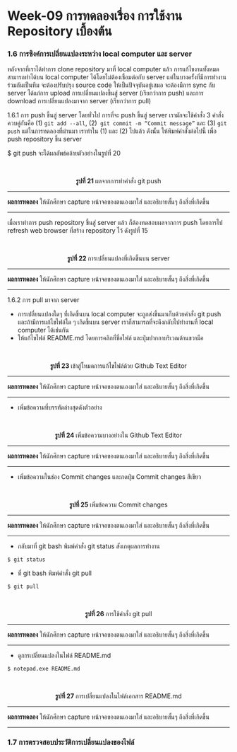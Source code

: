 # Week-09  การทดลองเรื่อง การใช้งาน Repository เบื้องต้น #


### 1.6 การซิงค์การเปลี่ยนแปลงระหว่าง local computer และ server
หลังจากที่เราได้ทำการ  clone repository มาที่ local  computer แล้ว การแก้ไขงานทั้งหมด สามารถทำได้บน local computer ได้โดยไม่ต้องเชื่อมต่อกับ server แต่ในบางครั้งที่มีการทำงานร่วมกันเป็นทีม จะต้องปรับปรุง source code ให้เป็นปัจจุบันอยู่เสมอ จะต้องมีการ sync กับ server ได้แก่การ upload การเปลี่ยนแปลงขึ้นสู่ server (เรียกว่าการ push) และการ download การเปลี่ยนแปลงมาจาก server (เรียกว่าการ pull)

1.6.1 การ push ขึ้นสู่ server
โดยทั่วไป การที่จะ push ขึ้นสู่ server เรามักจะใช้คำสั่ง 3 คำสั่งควบคู่กันคือ (1) `git add --all`,  (2)` git commit -m “Commit message”` และ (3) `git push` แต่ในการทดลองที่ผ่านมา เราทำใน (1) และ (2) ไปแล้ว ดังนั้น ให้พิมพ์คำสั่งต่อไปนี้ เพื่อ push repository ขึ้น server

$ git push
จะได้ผลลัพธ์คล้ายตัวอย่างในรูปที่ 20

 
<p align="center"> <img  src="Pictures/Week09-Pic21.png" alt=""  ></p>
<p align="center"><br> <b> รูปที่ 21 </b>ผลจากการทำคำสั่ง git push

--- 
__ผลการทดลอง__
ให้นักศึกษา  capture  หน้าจอของตนเองมาใส่ และอธิบายสั้นๆ ถึงสิ่งที่เกิดขึ้น

---

เมื่อเราทำการ push repository ขึ้นสู่ server แล้ว ก็ต้องทดสอบผลจากการ push  โดยการไป refresh web browser ที่สร้าง repository ไว้ ดังรูปที่ 15

 
<p align="center"> <img  src="Pictures/Week09-Pic22.png" alt=""  ></p>
<p align="center"><br> <b> รูปที่ 22 </b>การเปลี่ยนแปลงที่เกิดขึ้นบน server


--- 
__ผลการทดลอง__
ให้นักศึกษา  capture  หน้าจอของตนเองมาใส่ และอธิบายสั้นๆ ถึงสิ่งที่เกิดขึ้น

---


1.6.2 การ pull มาจาก server
-	การเปลี่ยนแปลงใดๆ ที่เกิดขึ้นบน local computer จะถูกส่งขึ้นมาเก็บด้วยคำสั่ง git push และถ้ามีการแก้ไขไฟล์ใด ๆ เกิดขึ้นบน server เราก็สามารถที่จะดึงกลับไปทำงานที่ local computer ได้เช่นกัน 
-	ให้แก้ไขไฟล์ README.md โดยการคลิกที่ชื่อไฟล์ และปุ่มปากกาบริเวณด้านขวามือ

 
<p align="center"> <img  src="Pictures/Week09-Pic23.png" alt=""  ></p>
<p align="center"><br> <b> รูปที่ 23 </b>เข้าสู่โหมดการแก้ไขไฟล์ด้วย Github Text Editor

--- 
__ผลการทดลอง__
ให้นักศึกษา  capture  หน้าจอของตนเองมาใส่ และอธิบายสั้นๆ ถึงสิ่งที่เกิดขึ้น

---


-	เพิ่มข้อความที่บรรทัดล่างสุดดังตัวอย่าง


 
<p align="center"> <img  src="Pictures/Week09-Pic24.png" alt=""  ></p>
<p align="center"><br> <b> รูปที่ 24 </b>เพิ่มข้อความบางอย่างใน Github Text Editor

--- 
__ผลการทดลอง__
ให้นักศึกษา  capture  หน้าจอของตนเองมาใส่ และอธิบายสั้นๆ ถึงสิ่งที่เกิดขึ้น

---


-	เพิ่มข้อความในช่อง Commit changes และกดปุ่ม Commit changes สีเขียว

 
<p align="center"> <img  src="Pictures/Week09-Pic25.png" alt=""  ></p>
<p align="center"><br> <b> รูปที่ 25 </b>เพิ่มข้อความ Commit changes

--- 
__ผลการทดลอง__
ให้นักศึกษา  capture  หน้าจอของตนเองมาใส่ และอธิบายสั้นๆ ถึงสิ่งที่เกิดขึ้น

---


-	กลับมาที่ git bash พิมพ์คำสั่ง git status สังเกตุผลการทำงาน

```sh
$ git status
```
-	ที่ git bash พิมพ์คำสั่ง git pull 

```sh
$ git pull
```

 
<p align="center"> <img  src="Pictures/Week09-Pic26.png" alt=""  ></p>
<p align="center"><br> <b> รูปที่ 26 </b>การใช้คำสั่ง git pull

--- 
__ผลการทดลอง__
ให้นักศึกษา  capture  หน้าจอของตนเองมาใส่ และอธิบายสั้นๆ ถึงสิ่งที่เกิดขึ้น

---


-	ดูการเปลี่ยนแปลงในไฟล์ README.md
``` sh
$ notepad.exe README.md
```
 
<p align="center"> <img  src="Pictures/Week09-Pic27.png" alt=""  ></p>
<p align="center"><br> <b> รูปที่ 27 </b></b>การเปลี่ยนแปลงในไฟล์เอกสาร  README.md

--- 
__ผลการทดลอง__
ให้นักศึกษา  capture  หน้าจอของตนเองมาใส่ และอธิบายสั้นๆ ถึงสิ่งที่เกิดขึ้น

---

### 1.7 การตรวจสอบประวัติการเปลี่ยนแปลงของไฟล์